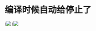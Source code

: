 # 编译时候自动给停止了

!<img src="https://github.com/danshui-git/shuoming/blob/master/doc/tingzhi2.png" />
!<img src="https://github.com/danshui-git/shuoming/blob/master/doc/tingzhi.png" />

